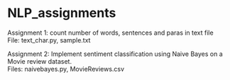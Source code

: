 # NLP_assignments

Assignment 1: count number of words, sentences and paras in text file
</br>File: text_char.py, sample.txt

Assignment 2: Implement sentiment classification using Naive Bayes on a Movie review dataset.
</br>Files: naivebayes.py, MovieReviews.csv
